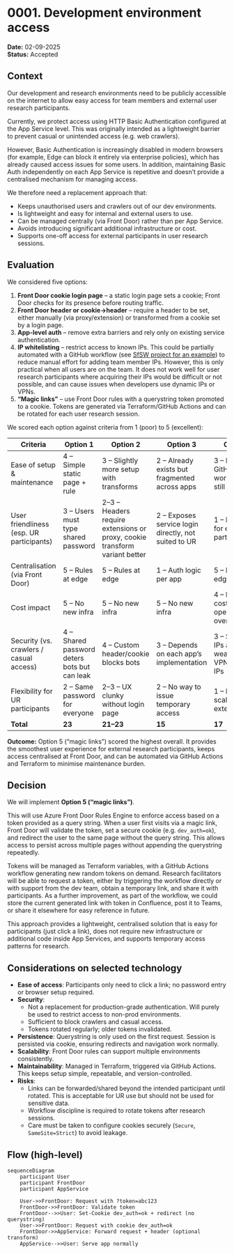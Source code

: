 # 0001. Development environment access

**Date:** 02-09-2025  
**Status:** Accepted

## Context

Our development and research environments need to be publicly accessible on the internet to allow easy access for team members and external user research participants.

Currently, we protect access using HTTP Basic Authentication configured at the App Service level. This was originally intended as a lightweight barrier to prevent casual or unintended access (e.g. web crawlers).

However, Basic Authentication is increasingly disabled in modern browsers (for example, Edge can block it entirely via enterprise policies), which has already caused access issues for some users. In addition, maintaining Basic Auth independently on each App Service is repetitive and doesn’t provide a centralised mechanism for managing access.

We therefore need a replacement approach that:

- Keeps unauthorised users and crawlers out of our dev environments.
- Is lightweight and easy for internal and external users to use.
- Can be managed centrally (via Front Door) rather than per App Service.
- Avoids introducing significant additional infrastructure or cost.
- Supports one-off access for external participants in user research sessions.

## Evaluation

We considered five options:

1. **Front Door cookie login page** – a static login page sets a cookie; Front Door checks for its presence before routing traffic.
2. **Front Door header or cookie→header** – require a header to be set, either manually (via proxy/extension) or transformed from a cookie set by a login page.
3. **App-level auth** – remove extra barriers and rely only on existing service authentication.
4. **IP whitelisting** – restrict access to known IPs. This could be partially automated with a GitHub workflow (see [SfSW project for an example](https://github.com/DFE-Digital/SfSW-Infra/blob/main/.github/workflows/ip-whitelist.yml)) to reduce manual effort for adding team member IPs. However, this is only practical when all users are on the team. It does not work well for user research participants where acquiring their IPs would be difficult or not possible, and can cause issues when developers use dynamic IPs or VPNs.
5. **“Magic links”** – use Front Door rules with a querystring token promoted to a cookie. Tokens are generated via Terraform/GitHub Actions and can be rotated for each user research session.

We scored each option against criteria from 1 (poor) to 5 (excellent):

| Criteria                                 | Option 1                                     | Option 2                                                                   | Option 3                                             | Option 4                                                 | Option 5                                     |
| ---------------------------------------- | -------------------------------------------- | -------------------------------------------------------------------------- | ---------------------------------------------------- | -------------------------------------------------------- | -------------------------------------------- |
| Ease of setup & maintenance              | 4 – Simple static page + rule                | 3 – Slightly more setup with transforms                                    | 2 – Already exists but fragmented across apps        | 3 – Easier with GitHub workflow, but still awkward       | 3 – Needs workflow/rotation, but centralised |
| User friendliness (esp. UR participants) | 3 – Users must type shared password          | 2–3 – Headers require extensions or proxy, cookie transform variant better | 2 – Exposes service login directly, not suited to UR | 1 – Not viable for external participants                 | 5 – Just click a link, no input              |
| Centralisation (via Front Door)          | 5 – Rules at edge                            | 5 – Rules at edge                                                          | 1 – Auth logic per app                               | 5 – Rules at edge                                        | 5 – Rules at edge                            |
| Cost impact                              | 5 – No new infra                             | 5 – No new infra                                                           | 5 – No new infra                                     | 4 – No infra cost, but operational overhead              | 5 – No new infra, reuses workflows           |
| Security (vs. crawlers / casual access)  | 4 – Shared password deters bots but can leak | 4 – Custom header/cookie blocks bots                                       | 3 – Depends on each app’s implementation             | 3 – Strong if IPs are stable, weak with VPNs/dynamic IPs | 4 – Rotating tokens strong enough for UR     |
| Flexibility for UR participants          | 2 – Same password for everyone               | 2–3 – UX clunky without login page                                         | 2 – No way to issue temporary access                 | 1 – Doesn’t scale to external users                      | 5 – Easy temporary access per session        |
| **Total**                                | **23**                                       | **21–23**                                                                  | **15**                                               | **17**                                                   | **27**                                       |

**Outcome:** Option 5 (“magic links”) scored the highest overall. It provides the smoothest user experience for external research participants, keeps access centralised at Front Door, and can be automated via GitHub Actions and Terraform to minimise maintenance burden.

## Decision

We will implement **Option 5 (“magic links”)**.

This will use Azure Front Door Rules Engine to enforce access based on a token provided as a query string. When a user first visits via a magic link, Front Door will validate the token, set a secure cookie (e.g. `dev_auth=ok`), and redirect the user to the same page without the query string. This allows access to persist across multiple pages without appending the querystring repeatedly.

Tokens will be managed as Terraform variables, with a GitHub Actions workflow generating new random tokens on demand. Research facilitators will be able to request a token, either by triggering the workflow directly or with support from the dev team, obtain a temporary link, and share it with participants.
As a further improvement, as part of the workflow, we could store the current generated link with token in Confluence, post it to Teams, or share it elsewhere for easy reference in future.

This approach provides a lightweight, centralised solution that is easy for participants (just click a link), does not require new infrastructure or additional code inside App Services, and supports temporary access patterns for research.

## Considerations on selected technology

- **Ease of access**: Participants only need to click a link; no password entry or browser setup required.
- **Security**:
  - Not a replacement for production-grade authentication. Will purely be used to restrict access to non-prod environments.
  - Sufficient to block crawlers and casual access.
  - Tokens rotated regularly; older tokens invalidated.
- **Persistence**: Querystring is only used on the first request. Session is persisted via cookie, ensuring redirects and navigation work normally.
- **Scalability**: Front Door rules can support multiple environments consistently.
- **Maintainability**: Managed in Terraform, triggered via GitHub Actions. This keeps setup simple, repeatable, and version-controlled.
- **Risks**:
  - Links can be forwarded/shared beyond the intended participant until rotated. This is acceptable for UR use but should not be used for sensitive data.
  - Workflow discipline is required to rotate tokens after research sessions.
  - Care must be taken to configure cookies securely (`Secure`, `SameSite=Strict`) to avoid leakage.

## Flow (high-level)

```mermaid
sequenceDiagram
    participant User
    participant FrontDoor
    participant AppService

    User->>FrontDoor: Request with ?token=abc123
    FrontDoor->>FrontDoor: Validate token
    FrontDoor-->>User: Set-Cookie dev_auth=ok + redirect (no querystring)
    User->>FrontDoor: Request with cookie dev_auth=ok
    FrontDoor->>AppService: Forward request + header (optional transform)
    AppService-->>User: Serve app normally
```
